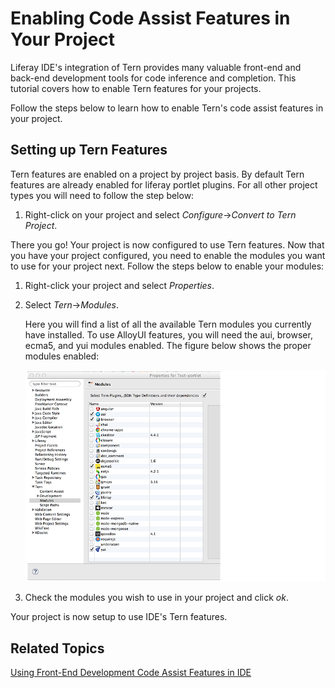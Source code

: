 # Enabling Code Assist Features in Your Project

Liferay IDE's integration of Tern provides many valuable front-end and back-end
development tools for code inference and completion. This tutorial covers how 
to enable Tern features for your projects.

Follow the steps below to learn how to enable Tern's code assist features in 
your project.

## Setting up Tern Features

Tern features are enabled on a project by project basis. By default Tern 
features are already enabled for liferay portlet plugins. For all other project 
types you will need to follow the step below:

1.  Right-click on your project and select *Configure*&rarr;*Convert to Tern 
    Project*.

There you go! Your project is now configured to use Tern features. Now that you 
have your project configured, you need to enable the modules you want to use for 
your project next. Follow the steps below to enable your modules:

1.  Right-click your project and select *Properties*.

2.  Select *Tern*&rarr;*Modules*.

    Here you will find a list of all the available Tern modules you currently 
    have installed. To use AlloyUI features, you will need the aui, browser, 
    ecma5, and yui modules enabled. The figure below shows the proper modules 
    enabled:

    ![Figure 1: There are several modules available to you for your Tern project](../../images/tern-modules.png)

3.  Check the modules you wish to use in your project and click *ok*.

Your project is now setup to use IDE's Tern features.

## Related Topics

 [Using Front-End Development Code Assist Features in IDE](/develop/tutorials/-/knowledge_base/6-2/using-tern-front-end-development-features)
